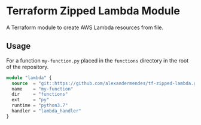 # Terraform Zipped Lambda Module

A Terraform module to create AWS Lambda resources from file.

## Usage

For a function `my-function.py` placed in the `functions` directory in the root
of the repository.

```terraform
module "lambda" {
  source  = "git::https://github.com/alexandermendes/tf-zipped-lambda.git?ref=master"
  name    = "my-function"
  dir     = "functions"
  ext     = "py"
  runtime = "python3.7"
  handler = "lambda_handler"
}
```
